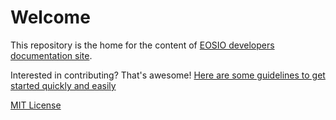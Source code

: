 # Welcome

This repository is the home for the content of [EOSIO developers documentation site](https://developers.eos.io/welcome).

Interested in contributing? That's awesome!
[Here are some guidelines to get started quickly and easily](https://github.com/EOSIO/welcome/blob/master/CONTRIBUTING.md)

[MIT License](https://github.com/EOSIO/welcome/blob/master/LICENSE)
